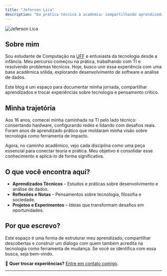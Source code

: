 ```yaml
---
title: "Jeferson Lica"
description: "Da prática técnica à academia: compartilhando aprendizados em desenvolvimento de software e reflexões sobre tecnologia e sociedade."
---
```


<img src="/minhafoto.jpg" alt="Jeferson Lica" class="profile-image">

## Sobre mim

Sou estudante de Computação na [UFF](https://www.uff.br/) e entusiasta da tecnologia desde a infância. Meu percurso começou na prática, trabalhando com TI e resolvendo problemas técnicos. Hoje, busco unir essa experiência com uma base acadêmica sólida, explorando desenvolvimento de software e análise de dados.

Este blog é um espaço para documentar minha jornada, compartilhar aprendizados e trocar experiências sobre tecnologia e pensamento crítico.

## Minha trajetória

Aos 16 anos, comecei minha caminhada na TI pelo lado técnico: consertando hardware, configurando redes e lidando com desafios reais. Foram anos de aprendizado prático que moldaram minha visão sobre tecnologia como ferramenta de impacto.

Agora, no caminho acadêmico, vejo cada disciplina como uma peça essencial para conectar teoria e prática. Meu objetivo é consolidar esse conhecimento e aplicá-lo de forma significativa.

## O que você encontra aqui?

- **Aprendizados Técnicos** – Estudos e práticas sobre desenvolvimento e análise de dados.  
- **Reflexões e Notas** – Pensamentos sobre tecnologia, filosofia e sociedade.  
- **Projetos e Experimentos** – Ideias que transformam desafios em oportunidades.  

## Por que escrevo?

Este espaço é uma forma de estruturar meu aprendizado, compartilhar descobertas e construir um diálogo com quem também acredita na tecnologia como ferramenta de mudança. Se você se identifica com essa busca, seja bem-vindo.  

📩 **Quer trocar experiências?** [Entre em contato comigo](jefersonlica@id.uff.br).

---